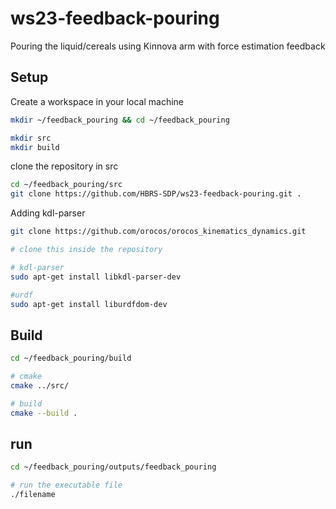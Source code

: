 # ws23-feedback-pouring
Pouring the liquid/cereals using Kinnova arm with force estimation feedback

## Setup
Create a workspace in your local machine

```bash
mkdir ~/feedback_pouring && cd ~/feedback_pouring

mkdir src
mkdir build
```

clone the repository in src 
```bash
cd ~/feedback_pouring/src
git clone https://github.com/HBRS-SDP/ws23-feedback-pouring.git .
```

Adding kdl-parser
```bash
git clone https://github.com/orocos/orocos_kinematics_dynamics.git

# clone this inside the repository

# kdl-parser
sudo apt-get install libkdl-parser-dev

#urdf
sudo apt-get install liburdfdom-dev

```

## Build
```bash
cd ~/feedback_pouring/build

# cmake
cmake ../src/

# build
cmake --build .
```

## run
```bash
cd ~/feedback_pouring/outputs/feedback_pouring

# run the executable file
./filename
```
